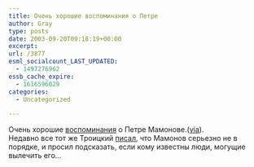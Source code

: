```yaml
---
title: Очень хорошие воспоминания о Петре
author: Gray
type: posts
date: 2003-09-20T09:18:19+00:00
excerpt:
url: /3877
esml_socialcount_LAST_UPDATED:
  - 1497276962
essb_cache_expire:
  - 1616596029
categories:
  - Uncategorized

---
```








Очень хорошие <a href="http://dvrock.narod.ru/vyhod/ProPetra.htm" target="_blank">воспоминания</a> о Петре Мамонове.(<a href="http://censor.ru/" target="_blank">via</a>).  
Недавно все тот же Троицкий <a href="http://www.diversant-daily.ru/index.html?id=21527" target="_blank">писал</a>, что Мамонов серьезно не в порядке, и просил подсказать, если кому известны люди, могущие вылечить его&#8230;